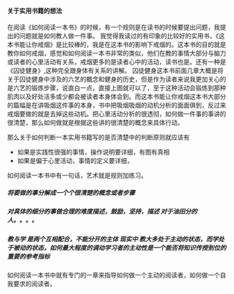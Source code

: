 #### 关于实用书籍的想法

在阅读《如何阅读一本书》的时候，有一个规则是在读书的时候要提出问题，我提出的问题就是如何教人做一件事。
我觉得我读过的有印象的比较好的实用书，《这本书能让你戒烟》是比较棒的，我是在这本书的影响下戒烟的。这本书的目的就是教你如何戒烟，感觉和如何阅读一本书非常的类似，他们在教的事情大部分与脑力或读者的心里活动有关系，戒烟更多的是读者心中的活动，读书也是。还有一种是《囚徒健身》,这种完全跟身体有关系的讲解。 囚徒健身这本书前面几章大概是将关于囚徒健身中涉及的六艺的概念和健身的历史，但是作为读者来说我更加关心的是六艺的锻炼步骤，说直白一点，直接上图就可以了，至于这种活动会锻炼到那种肌肉以及好处活多或少都会被读者本身体会到。而这本书能让你戒烟这本书大部分的篇幅是在讲吸烟这件事的本身，书中把吸烟吸烟的动机分析的面面俱到，反过来戒烟要做的就是去掉这些动机。把心里活动分析的很透彻，如何做一件事的事讲的很清楚，那么如何做就是根据这些讲的很清楚的概念来具体行动。


那么关于如何判断一本实用书籍写的是否清楚中的判断原则就应该有

* 如果是实践性很强的事情，操作说明要详细，有图有真相
* 如果是偏于心里活动，事情的定义要详细，

如何阅读一本书中有一句话，艺术就是规则加练习。

##### 将要做的事分解成一个个很清楚的概念或者步骤

##### 对具体的细分的事做合理的难度描述，鼓励，坚持，描述 对于油田分的人。。。。

##### 教与学 是两个互相配合，不能分开的主体 现实中 教大多处于主动的状态，而学处于被动的状态，如何最大程度的调动学习者的主动性是一个能否将知识传授到位的重要的参考指标

如何阅读一本书中就有专门的一章来指导如何做一个主动的阅读者，如何做一个自我要求的阅读者。
